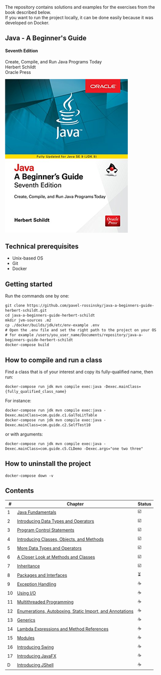 The repository contains solutions and examples for the exercises from the book described below.\
If you want to run the project locally, it can be done easily because it was developed on Docker.

## Java - A Beginner's Guide
#### Seventh Edition

Create, Compile, and Run Java Programs Today\
Herbert Schildt\
Oracle Press

![Java - A Beginner's Guide Herbert Schildt](./java-beginners-guide.jpg)
## Technical prerequisites
- Unix-based OS
- Git
- Docker

## Getting started
Run the commands one by one:
```
git clone https://github.com/pavel-rossinsky/java-a-beginners-guide-herbert-schildt.git
cd java-a-beginners-guide-herbert-schildt
mkdir jvm-sources .m2
cp ./docker/builds/jdk/etc/env-example .env
# Open the .env file and set the right path to the project on your OS
# for example /users/you_user_name/Documents/repository/java-a-beginners-guide-herbert-schildt
docker-compose build
```

## How to compile and run a class
Find a class that is of your interest and copy its fully-qualified name, then run:
```
docker-compose run jdk mvn compile exec:java -Dexec.mainClass={fully_qualified_class_name}
```
For instance:
```
docker-compose run jdk mvn compile exec:java -Dexec.mainClass=com.guide.c1.GalToLitTable
docker-compose run jdk mvn compile exec:java -Dexec.mainClass=com.guide.c2.SelfTest10
```
or with arguments:
```
docker-compose run jdk mvn compile exec:java -Dexec.mainClass=com.guide.c5.CLDemo -Dexec.args="one two three"
```
## How to uninstall the project
```
docker-compose down -v
```

## Contents

| # | Chapter | Status |
| --- | --- | --- | 
| 1 | [Java Fundamentals](./src/main/java/com/guide/c1) | :ballot_box_with_check: |
| 2 | [Introducing Data Types and Operators](./src/main/java/com/guide/c2) | :ballot_box_with_check: |
| 3 | [Program Control Statements](./src/main/java/com/guide/c3) | :ballot_box_with_check: |
| 4 | [Introducing Classes, Objects, and Methods](./src/main/java/com/guide/c4) | :ballot_box_with_check: |
| 5 | [More Data Types and Operators](./src/main/java/com/guide/c5) | :ballot_box_with_check: |
| 6 | [A Closer Look at Methods and Classes](./src/main/java/com/guide/c6) | :ballot_box_with_check: |
| 7 | [Inheritance](./src/main/java/com/guide/c7) | :ballot_box_with_check: |
| 8 | [Packages and Interfaces](./src/main/java/com/guide/c8) | :hourglass_flowing_sand: |
| 9 | [Exception Handling](./src/main/java/com/guide/c9) | :coffee: |
| 10 | [Using I/O](./src/main/java/com/guide/c10) | :coffee: |
| 11 | [Multithreaded Programming](./src/main/java/com/guide/c11) | :coffee: |
| 12 | [Enumerations, Autoboxing, Static Import, and Annotations](./src/main/java/com/guide/c12) | :coffee: |
| 13 | [Generics](./src/main/java/com/guide/c13) | :coffee: |
| 14 | [Lambda Expressions and Method References](./src/main/java/com/guide/c14) | :coffee: |
| 15 | [Modules](./src/main/java/com/guide/c15) | :coffee: |
| 16 | [Introducing Swing](./src/main/java/com/guide/c16) | :coffee: |
| 17 | [Introducing JavaFX](./src/main/java/com/guide/c17) | :coffee: |
| D | [Introducing JShell](./src/main/java/com/guide/D) | :coffee: |

